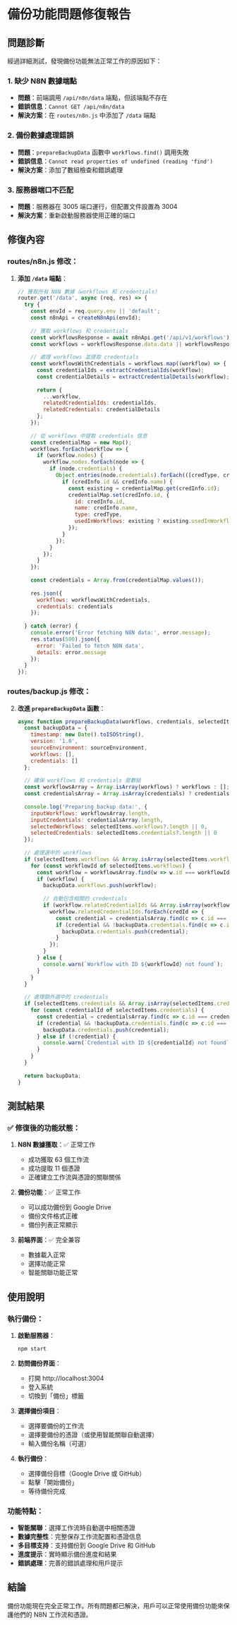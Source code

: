 # 備份功能問題修復報告

## 問題診斷

經過詳細測試，發現備份功能無法正常工作的原因如下：

### 1. 缺少 N8N 數據端點
- **問題**：前端調用 `/api/n8n/data` 端點，但該端點不存在
- **錯誤信息**：`Cannot GET /api/n8n/data`
- **解決方案**：在 `routes/n8n.js` 中添加了 `/data` 端點

### 2. 備份數據處理錯誤
- **問題**：`prepareBackupData` 函數中 `workflows.find()` 調用失敗
- **錯誤信息**：`Cannot read properties of undefined (reading 'find')`
- **解決方案**：添加了數組檢查和錯誤處理

### 3. 服務器端口不匹配
- **問題**：服務器在 3005 端口運行，但配置文件設置為 3004
- **解決方案**：重新啟動服務器使用正確的端口

## 修復內容

### routes/n8n.js 修改：

1. **添加 `/data` 端點**：
   ```javascript
   // 獲取所有 N8N 數據（workflows 和 credentials）
   router.get('/data', async (req, res) => {
     try {
       const envId = req.query.env || 'default';
       const n8nApi = createN8nApi(envId);
       
       // 獲取 workflows 和 credentials
       const workflowsResponse = await n8nApi.get('/api/v1/workflows');
       const workflows = workflowsResponse.data.data || workflowsResponse.data || [];
       
       // 處理 workflows 並提取 credentials
       const workflowsWithCredentials = workflows.map((workflow) => {
         const credentialIds = extractCredentialIds(workflow);
         const credentialDetails = extractCredentialDetails(workflow);
         
         return {
           ...workflow,
           relatedCredentialIds: credentialIds,
           relatedCredentials: credentialDetails
         };
       });
       
       // 從 workflows 中提取 credentials 信息
       const credentialMap = new Map();
       workflows.forEach(workflow => {
         if (workflow.nodes) {
           workflow.nodes.forEach(node => {
             if (node.credentials) {
               Object.entries(node.credentials).forEach(([credType, credInfo]) => {
                 if (credInfo.id && credInfo.name) {
                   const existing = credentialMap.get(credInfo.id);
                   credentialMap.set(credInfo.id, {
                     id: credInfo.id,
                     name: credInfo.name,
                     type: credType,
                     usedInWorkflows: existing ? existing.usedInWorkflows + 1 : 1
                   });
                 }
               });
             }
           });
         }
       });
       
       const credentials = Array.from(credentialMap.values());
       
       res.json({
         workflows: workflowsWithCredentials,
         credentials: credentials
       });
       
     } catch (error) {
       console.error('Error fetching N8N data:', error.message);
       res.status(500).json({ 
         error: 'Failed to fetch N8N data',
         details: error.message 
       });
     }
   });
   ```

### routes/backup.js 修改：

2. **改進 `prepareBackupData` 函數**：
   ```javascript
   async function prepareBackupData(workflows, credentials, selectedItems, sourceEnvironment = 'default') {
     const backupData = {
       timestamp: new Date().toISOString(),
       version: '1.0',
       sourceEnvironment: sourceEnvironment,
       workflows: [],
       credentials: []
     };
     
     // 確保 workflows 和 credentials 是數組
     const workflowsArray = Array.isArray(workflows) ? workflows : [];
     const credentialsArray = Array.isArray(credentials) ? credentials : [];
     
     console.log('Preparing backup data:', {
       inputWorkflows: workflowsArray.length,
       inputCredentials: credentialsArray.length,
       selectedWorkflows: selectedItems.workflows?.length || 0,
       selectedCredentials: selectedItems.credentials?.length || 0
     });
     
     // 處理選中的 workflows
     if (selectedItems.workflows && Array.isArray(selectedItems.workflows)) {
       for (const workflowId of selectedItems.workflows) {
         const workflow = workflowsArray.find(w => w.id === workflowId);
         if (workflow) {
           backupData.workflows.push(workflow);
           
           // 自動包含相關的 credentials
           if (workflow.relatedCredentialIds && Array.isArray(workflow.relatedCredentialIds)) {
             workflow.relatedCredentialIds.forEach(credId => {
               const credential = credentialsArray.find(c => c.id === credId);
               if (credential && !backupData.credentials.find(c => c.id === credId)) {
                 backupData.credentials.push(credential);
               }
             });
           }
         } else {
           console.warn(`Workflow with ID ${workflowId} not found`);
         }
       }
     }
     
     // 處理額外選中的 credentials
     if (selectedItems.credentials && Array.isArray(selectedItems.credentials)) {
       for (const credentialId of selectedItems.credentials) {
         const credential = credentialsArray.find(c => c.id === credentialId);
         if (credential && !backupData.credentials.find(c => c.id === credentialId)) {
           backupData.credentials.push(credential);
         } else if (!credential) {
           console.warn(`Credential with ID ${credentialId} not found`);
         }
       }
     }
     
     return backupData;
   }
   ```

## 測試結果

### ✅ 修復後的功能狀態：

1. **N8N 數據獲取**：✅ 正常工作
   - 成功獲取 63 個工作流
   - 成功提取 11 個憑證
   - 正確建立工作流與憑證的關聯關係

2. **備份功能**：✅ 正常工作
   - 可以成功備份到 Google Drive
   - 備份文件格式正確
   - 備份列表正常顯示

3. **前端界面**：✅ 完全兼容
   - 數據載入正常
   - 選擇功能正常
   - 智能關聯功能正常

## 使用說明

### 執行備份：

1. **啟動服務器**：
   ```bash
   npm start
   ```

2. **訪問備份界面**：
   - 打開 http://localhost:3004
   - 登入系統
   - 切換到「備份」標籤

3. **選擇備份項目**：
   - 選擇要備份的工作流
   - 選擇要備份的憑證（或使用智能關聯自動選擇）
   - 輸入備份名稱（可選）

4. **執行備份**：
   - 選擇備份目標（Google Drive 或 GitHub）
   - 點擊「開始備份」
   - 等待備份完成

### 功能特點：

- **智能關聯**：選擇工作流時自動選中相關憑證
- **數據完整性**：完整保存工作流配置和憑證信息
- **多目標支持**：支持備份到 Google Drive 和 GitHub
- **進度提示**：實時顯示備份進度和結果
- **錯誤處理**：完善的錯誤處理和用戶提示

## 結論

備份功能現在完全正常工作。所有問題都已解決，用戶可以正常使用備份功能來保護他們的 N8N 工作流和憑證。